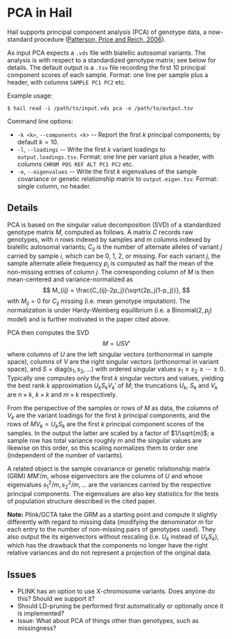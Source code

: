# PCA in Hail

Hail supports principal component analysis (PCA) of genotype data, a now-standard procedure ([Patterson, Price and Reich, 2006](http://journals.plos.org/plosgenetics/article?id=10.1371/journal.pgen.0020190)).

As input PCA expects a `.vds` file with bialellic autosomal variants. The analysis is with respect to a standardized genotype matrix; see below for details. The default output is a `.tsv` file recording the first 10 principal component scores of each sample. Format: one line per sample plus a header, with columns `SAMPLE PC1 PC2` etc.

Example usage:
```
$ hail read -i /path/to/input.vds pca -o /path/to/output.tsv
```

Command line options:
 - `-k <k>`, `--components <k>` -- Report the first $k$ principal components; by default $k = 10$.
 - `-l`, `--loadings` -- Write the first $k$ variant loadings to `output.loadings.tsv`. Format: one line per variant plus a header, with columns `CHROM POS REF ALT PC1 PC2` etc.
 - `-e`, `--eigenvalues` -- Write the first $k$ eigenvalues of the sample covariance or genetic relationship matrix to `output.eigen.tsv`. Format: single column, no header.


## Details

PCA is based on the singular value decomposition (SVD) of a standardized genotype matrix $M$, computed as follows. A matrix $C$ records raw genotypes, with $n$ rows indexed by samples and $m$ columns indexed by bialellic autosomal variants; $C_{ij}$ is the number of alternate alleles of variant $j$ carried by sample $i$, which can be 0, 1, 2, or missing. For each variant $j$, the sample alternate allele frequency $p_j$ is computed as half the mean of the non-missing entries of column $j$. The corresponding column of $M$ is then mean-centered and variance-normalized as
$$
M_{ij} = \frac{C_{ij}-2p_j}{\sqrt{2p_j(1-p_j)}},
$$
with $M_{ij} = 0$ for $C_{ij}$ missing (i.e. mean genotype imputation). The normalization is under Hardy-Weinberg equilibrium (i.e. a $\mathrm{Binomial}(2, p_j)$ model) and is further motivated in the paper cited above.

PCA then computes the SVD
$$
M = USV'
$$
where columns of $U$ are the left singular vectors (orthonormal in sample space), columns of $V$ are the right singular vectors (orthonormal in variant space), and $S=\mathrm{diag}(s_1, s_2, \ldots)$ with ordered singular values $s_1 \ge s_2 \ge \cdots \ge 0$. Typically one computes only the first $k$ singular vectors and values, yielding the best rank $k$ approximation $U_k S_k V_k'$ of $M$; the truncations $U_k$, $S_k$ and $V_k$ are $n\times k$, $k\times k$ and $m\times k$ respectively.

From the perspective of the samples or rows of $M$ as data, the columns of $V_k$ are the variant loadings for the first $k$ principal components, and the rows of $MV_k = U_k S_k$ are the first $k$ principal component scores of the samples. In the output the latter are scaled by a factor of $1/\sqrt{m}$; a sample row has total variance roughly $m$ and the singular values are likewise on this order, so this scaling normalizes them to order one (independent of the number of variants).

A related object is the sample covariance or genetic relationship matrix (GRM) $MM'/m$, whose eigenvectors are the columns of $U$ and whose eigenvalues $s_1^2/m, s_2^2/m, \ldots$ are the variances carried by the respective principal components. The eigenvalues are also key statistics for the tests of population structure described in the cited paper.

**Note:** Plink/GCTA take the GRM as a starting point and compute it slightly differently with regard to missing data (modifying the denominator $m$ for each entry to the number of non-missing pairs of genotypes used). They also output the its eigenvectors without rescaling (i.e. $U_k$ instead of $U_k S_k$), which has the drawback that the components no longer have the right relative variances and do not represent a projection of the original data.

## Issues
 - PLINK has an option to use X-chromosome variants. Does anyone do this? Should we support it?
 - Should LD-pruning be performed first automatically or optionally once it is implemented?
 - Issue: What about PCA of things other than genotypes, such as missingness?
